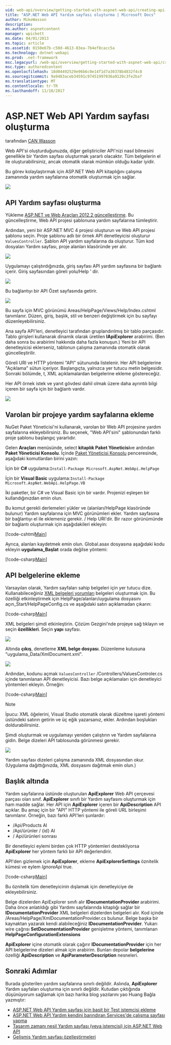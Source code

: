 ```yaml
---
uid: web-api/overview/getting-started-with-aspnet-web-api/creating-api-help-pages
title: "ASP.NET Web API Yardım sayfası oluşturma | Microsoft Docs"
author: MikeWasson
description: 
ms.author: aspnetcontent
manager: wpickett
ms.date: 04/01/2013
ms.topic: article
ms.assetid: 0150e67b-c50d-4613-83ea-7b4ef8cacc5a
ms.technology: dotnet-webapi
ms.prod: .net-framework
msc.legacyurl: /web-api/overview/getting-started-with-aspnet-web-api/creating-api-help-pages
msc.type: authoredcontent
ms.openlocfilehash: 18d04492529e96b6c0e14f1d7a30378b4832f4c8
ms.sourcegitcommit: 9a9483aceb34591c97451997036a9120c3fe2baf
ms.translationtype: MT
ms.contentlocale: tr-TR
ms.lasthandoff: 11/10/2017
---
```

<a name="creating-help-pages-for-aspnet-web-api"></a>ASP.NET Web API Yardım sayfası oluşturma
====================
tarafından [CAN Wasson](https://github.com/MikeWasson)

Web API'si oluşturduğunuzda, diğer geliştiriciler API'nizi nasıl bilmesini genellikle bir Yardım sayfası oluşturmak yararlı olacaktır. Tüm belgelerin el ile oluşturabilirsiniz, ancak otomatik olarak mümkün olduğu kadar iyidir.

Bu görev kolaylaştırmak için ASP.NET Web API kitaplığını çalışma zamanında yardım sayfalarına otomatik oluşturmak için sağlar.

![](creating-api-help-pages/_static/image1.png)

## <a name="creating-api-help-pages"></a>API Yardım sayfası oluşturma

Yükleme [ASP.NET ve Web Araçları 2012.2 güncelleştirme](https://go.microsoft.com/fwlink/?LinkId=282650). Bu güncelleştirme, Web API projesi şablonuna yardım sayfalarına tümleştirir.

Ardından, yeni bir ASP.NET MVC 4 projesi oluşturun ve Web API projesi şablonu seçin. Proje şablonu adlı bir örnek API denetleyicisi oluşturur `ValuesController`. Şablon API yardım sayfalarına da oluşturur. Tüm kod dosyaları Yardım sayfası, proje alanları klasöründe yer alır.

![](creating-api-help-pages/_static/image2.png)

Uygulamayı çalıştırdığınızda, giriş sayfası API yardım sayfasına bir bağlantı içerir. Giriş sayfasından göreli yolu/Help ' dir.

![](creating-api-help-pages/_static/image3.png)

Bu bağlantıyı bir API Özet sayfasında getirir.

![](creating-api-help-pages/_static/image4.png)

Bu sayfa için MVC görünümü Areas/HelpPage/Views/Help/Index.cshtml tanımlanır. Düzen, giriş, başlık, stil ve benzeri değiştirmek için bu sayfayı düzenleyebilirsiniz.

Ana sayfa API'leri, denetleyici tarafından gruplandırılmış bir tablo parçasıdır. Tablo girişleri kullanarak dinamik olarak üretilen **IApiExplorer** arabirimi. (Ben daha sonra bu arabirimi hakkında daha fazla konuşun.) Yeni bir API denetleyicisi eklerseniz, tablonun çalışma zamanında otomatik olarak güncelleştirilir.

Göreli URI ve HTTP yöntemi "API" sütununda listelenir. Her API belgelerine "Açıklama" sütun içeriyor. Başlangıçta, yalnızca yer tutucu metin belgesidir. Sonraki bölümde, t, XML açıklamalardan belgelerine ekleme göstereceğiz.

Her API örnek istek ve yanıt gövdesi dahil olmak üzere daha ayrıntılı bilgi içeren bir sayfa için bir bağlantı vardır.

![](creating-api-help-pages/_static/image5.png)

## <a name="adding-help-pages-to-an-existing-project"></a>Varolan bir projeye yardım sayfalarına ekleme

NuGet Paket Yöneticisi'ni kullanarak, varolan bir Web API projesine yardım sayfalarına ekleyebilirsiniz. Bu seçenek, "Web API'sini" şablonundan farklı proje şablonu başlangıç yararlıdır.

Gelen **Araçları** menüsünde, select **kitaplık Paket Yöneticisi**ve ardından **Paket Yöneticisi Konsolu**. İçinde [Paket Yöneticisi Konsolu](http://docs.nuget.org/docs/start-here/using-the-package-manager-console) penceresinde, aşağıdaki komutlardan birini yazın:

İçin bir **C#** uygulama:`Install-Package Microsoft.AspNet.WebApi.HelpPage`

İçin bir **Visual Basic** uygulama:`Install-Package Microsoft.AspNet.WebApi.HelpPage.VB`

İki paketler, bir C# ve Visual Basic için bir vardır. Projenizi eşleşen bir kullandığınızdan emin olun.

Bu komut gerekli derlemeleri yükler ve (alanları/HelpPage klasöründe bulunur) Yardım sayfalarına için MVC görünümleri ekler. Yardım sayfasına bir bağlantıyı el ile eklemeniz gerekir. / Help URI'dir. Bir razor görünümünde bir bağlantı oluşturmak için aşağıdakileri ekleyin:

[!code-cshtml[Main](creating-api-help-pages/samples/sample1.cshtml)]

Ayrıca, alanları kaydetmek emin olun. Global.asax dosyasına aşağıdaki kodu ekleyin **uygulama\_Başlat** orada değilse yöntemi:

[!code-csharp[Main](creating-api-help-pages/samples/sample2.cs?highlight=4)]

## <a name="adding-api-documentation"></a>API belgelerine ekleme

Varsayılan olarak, Yardım sayfaları sahip belgeleri için yer tutucu dize. Kullanabileceğiniz [XML belgeleri yorumları](https://msdn.microsoft.com/en-us/library/b2s063f7.aspx) belgeleri oluşturmak için. Bu özelliği etkinleştirmek için HelpPage/alanları/uygulama dosyasını açın\_Start/HelpPageConfig.cs ve aşağıdaki satırı açıklamadan çıkarın:

[!code-csharp[Main](creating-api-help-pages/samples/sample3.cs)]

XML belgeleri şimdi etkinleştirin. Çözüm Gezgini'nde projeye sağ tıklayın ve seçin **özellikleri**. Seçin **yapı** sayfası.

![](creating-api-help-pages/_static/image6.png)

Altında **çıkış**, denetleme **XML belge dosyası**. Düzenleme kutusuna "uygulama\_Data/XmlDocument.xml".

![](creating-api-help-pages/_static/image7.png)

Ardından, kodunu açmak `ValuesController` /Controllers/ValuesControler.cs içinde tanımlanan API denetleyicisi. Bazı belge açıklamaları için denetleyici yöntemleri ekleyin. Örneğin:

[!code-csharp[Main](creating-api-help-pages/samples/sample4.cs)]

> [!NOTE]
> İpucu: XML öğelerini, Visual Studio otomatik olarak düzeltme işareti yöntemi üstündeki satırın getirin ve üç eğik yazarsanız, ekler. Ardından boşlukları doldurabilirsiniz.


Şimdi oluşturmak ve uygulamayı yeniden çalıştırın ve Yardım sayfalarına gidin. Belge dizeleri API tablosunda görünmesi gerekir.

![](creating-api-help-pages/_static/image8.png)

Yardım sayfası dizeleri çalışma zamanında XML dosyasından okur. (Uygulama dağıttığınızda, XML dosyasını dağıtmak emin olun.)

## <a name="under-the-hood"></a>Başlık altında

Yardım sayfalarına üstünde oluşturulan **ApiExplorer** Web API çerçevesi parçası olan sınıf. **ApiExplorer** sınıfı bir Yardım sayfasını oluşturmak için ham madde sağlar. Her API için **ApiExplorer** içeren bir **ApiDescription** API açıklar. Bu amaç için bir "API" HTTP yöntemi ile göreli URL birleşimi tanımlanır. Örneğin, bazı farklı API'leri şunlardır:

- /Api/Products Al
- /Api/ürünler / {id} Al
- / Api/ürünleri sonrası

Bir denetleyici eylemi birden çok HTTP yöntemleri destekliyorsa **ApiExplorer** her yöntem farklı bir API değerlendirir.

API'den gizlemek için **ApiExplorer**, ekleme **ApiExplorerSettings** öznitelik kümesi ve eylem *IgnoreApi* true.

[!code-csharp[Main](creating-api-help-pages/samples/sample5.cs)]

Bu öznitelik tüm denetleyicinin dışlamak için denetleyiciye de ekleyebilirsiniz.

Belge dizelerden ApiExplorer sınıfı alır **IDocumentationProvider** arabirimi. Daha önce anlatıldığı gibi Yardımı sayfalarında kitaplığı sağlar bir **IDocumentationProvider** XML belgeleri dizelerden belgeleri alır. Kod içinde /Areas/HelpPage/XmlDocumentationProvider.cs bulunur. Belge başka bir kaynaktan yazarak kendi alabileceğiniz **IDocumentationProvider**. Yukarı wire çağrısı **SetDocumentationProvider** genişletme yöntemi, tanımlanan **HelpPageConfigurationExtensions**

**ApiExplorer** içine otomatik olarak çağırır **IDocumentationProvider** için her API belgelerine dizeleri almak için arabirim. Bunları depolar **belgelerine** özelliği **ApiDescription** ve **ApiParameterDescription** nesneleri.

## <a name="next-steps"></a>Sonraki Adımlar

Burada gösterilen yardım sayfalarına sınırlı değildir. Aslında, **ApiExplorer** Yardım sayfaları oluşturma için sınırlı değildir. Kutudan çıktığında düşünüyorum sağlamak için bazı harika blog yazılarını yao Huang Bağla yazmıştır:

- [ASP.NET Web API Yardım sayfası için basit bir Test istemcisi ekleme](https://blogs.msdn.com/b/yaohuang1/archive/2012/12/02/adding-a-simple-test-client-to-asp-net-web-api-help-page.aspx)
- [ASP.NET Web API Yardım kendini barındıran Services'de çalışma sayfası yapma](https://blogs.msdn.com/b/yaohuang1/archive/2012/12/20/making-asp-net-web-api-help-page-work-on-self-hosted-services.aspx)
- [Tasarım zamanı nesil Yardım sayfası (veya istemcisi) için ASP.NET Web API](https://blogs.msdn.com/b/yaohuang1/archive/2013/01/20/design-time-generation-of-help-page-or-proxy-for-asp-net-web-api.aspx)
- [Gelişmiş Yardım sayfası özelleştirmeleri](https://blogs.msdn.com/b/yaohuang1/archive/2012/12/10/asp-net-web-api-help-page-part-3-advanced-help-page-customizations.aspx)
